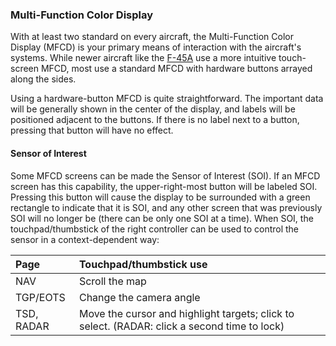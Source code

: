 ### Multi-Function Color Display

With at least two standard on every aircraft, the Multi-Function Color Display
(MFCD) is your primary means of interaction with the aircraft's systems. While
newer aircraft like the [F-45A](#f-45a) use a more intuitive touch-screen MFCD,
most use a standard MFCD with hardware buttons arrayed along the sides.

Using a hardware-button MFCD is quite straightforward. The important data will
be generally shown in the center of the display, and labels will be positioned
adjacent to the buttons. If there is no label next to a button, pressing that
button will have no effect.

#### Sensor of Interest

Some MFCD screens can be made the Sensor of Interest (SOI). If an MFCD screen
has this capability, the upper-right-most button will be labeled SOI. Pressing
this button will cause the display to be surrounded with a green rectangle to
indicate that it is SOI, and any other screen that was previously SOI will no
longer be (there can be only one SOI at a time). When SOI, the
touchpad/thumbstick of the right controller can be used to control the sensor
in a context-dependent way:

Page | Touchpad/thumbstick use
:-|:-
NAV | Scroll the map
TGP/EOTS | Change the camera angle
TSD, RADAR | Move the cursor and highlight targets; click to select. (RADAR: click a second time to lock)


